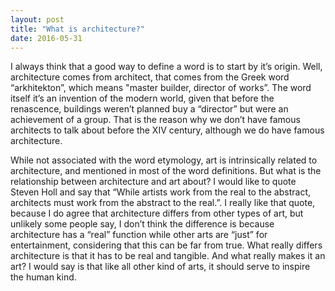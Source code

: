 ```yaml
---
layout: post
title: "What is architecture?"
date: 2016-05-31
---
```


I always think that a good way to define a word is to start by it’s origin. Well, architecture comes from architect, that comes from the Greek word “arkhitekton”, which means "master builder, director of works”. The word itself it’s an invention of the modern world, given that before the renascence, buildings weren’t planned buy a “director” but were an achievement of a group. That is the reason why we don’t have famous architects to talk about before the XIV century, although we do have famous architecture.

While not associated with the word etymology, art is intrinsically related to architecture, and mentioned in most of the word definitions. But what is the relationship between architecture and art about? I would like to quote Steven Holl and say that “While artists work from the real to the abstract, architects must work from the abstract to the real.”. I really like that quote, because I do agree that architecture differs from other types of art, but unlikely some people say, I don’t think the difference is because architecture has a “real” function while other arts are “just” for entertainment, considering that this can be far from true. What really differs architecture is that it has to be real and tangible. And what really makes it an art? I would say is that like all other kind of arts, it should serve to inspire the human kind.

